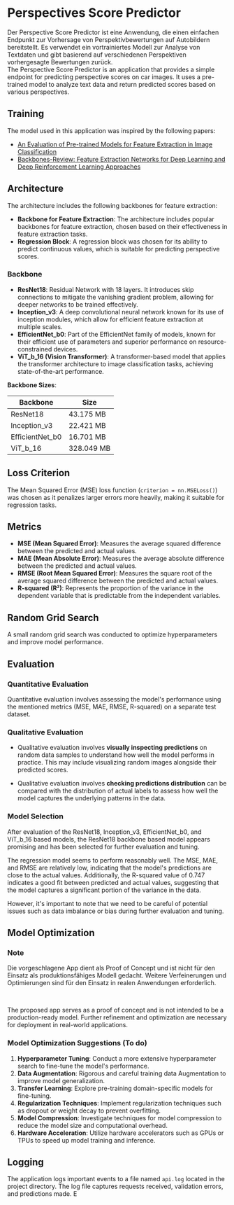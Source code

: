 # Perspectives Score Predictor


Der Perspective Score Predictor ist eine Anwendung, die einen einfachen Endpunkt zur Vorhersage von Perspektivbewertungen auf Autobildern bereitstellt.
Es verwendet ein vortrainiertes Modell zur Analyse von Textdaten und gibt basierend auf verschiedenen Perspektiven vorhergesagte Bewertungen zurück.
<br> 
The Perspective Score Predictor is an application that provides a simple endpoint for predicting perspective scores on car images.
It uses a pre-trained model to analyze text data and return predicted scores based on various perspectives.


  

## Training
The model used in this application was inspired by the following papers:
- [An Evaluation of Pre-trained Models for Feature Extraction in Image Classification](https://arxiv.org/pdf/2310.02037)
- [Backbones-Review: Feature Extraction Networks for Deep Learning and Deep Reinforcement Learning Approaches](https://arxiv.org/pdf/2206.08016)

## Architecture
The architecture includes the following backbones for feature extraction:
- **Backbone for Feature Extraction**: The architecture includes popular backbones for feature extraction, chosen based on their effectiveness in feature extraction tasks.
- **Regression Block**: A regression block was chosen for its ability to predict continuous values, which is suitable for predicting perspective scores.

### Backbone 
- **ResNet18**: Residual Network with 18 layers. It introduces skip connections to mitigate the vanishing gradient problem, allowing for deeper networks to be trained effectively.
- **Inception_v3**: A deep convolutional neural network known for its use of inception modules, which allow for efficient feature extraction at multiple scales.
- **EfficientNet_b0**: Part of the EfficientNet family of models, known for their efficient use of parameters and superior performance on resource-constrained devices.
- **ViT_b_16 (Vision Transformer)**: A transformer-based model that applies the transformer architecture to image classification tasks, achieving state-of-the-art performance.


**Backbone Sizes**:

  | Backbone      | Size       |
  |---------------|------------|
  | ResNet18      | 43.175 MB  |
  | Inception_v3  | 22.421 MB  |
  | EfficientNet_b0 | 16.701 MB |
  | ViT_b_16      | 328.049 MB |

## Loss Criterion
The Mean Squared Error (MSE) loss function (`criterion = nn.MSELoss()`) was chosen as it penalizes larger errors more heavily, making it suitable for regression tasks.

## Metrics
- **MSE (Mean Squared Error)**: Measures the average squared difference between the predicted and actual values.
- **MAE (Mean Absolute Error)**: Measures the average absolute difference between the predicted and actual values.
- **RMSE (Root Mean Squared Error)**: Measures the square root of the average squared difference between the predicted and actual values.
- **R-squared (R²)**: Represents the proportion of the variance in the dependent variable that is predictable from the independent variables.

## Random Grid Search
A small random grid search was conducted to optimize hyperparameters and improve model performance.

## Evaluation

### Quantitative Evaluation

Quantitative evaluation involves assessing the model's performance using the mentioned metrics (MSE, MAE, RMSE, R-squared) on a separate test dataset.

### Qualitative Evaluation

- Qualitative evaluation involves **visually inspecting predictions** on random data samples to understand how well the model performs in practice. This may include visualizing random images alongside their predicted scores.

- Qualitative evaluation involves **checking predictions distribution** can be compared with the distribution of actual labels to assess how well the model captures the underlying patterns in the data.

### Model Selection

After evaluation of the ResNet18, Inception_v3, EfficientNet_b0, and ViT_b_16 based models, the ResNet18 backbone based model appears promising and has been selected for further evaluation and tuning.

The regression model seems to perform reasonably well. The MSE, MAE, and RMSE are relatively low, indicating that the model's predictions are close to the actual values. Additionally, the R-squared value of 0.747 indicates a good fit between predicted and actual values, suggesting that the model captures a significant portion of the variance in the data.

However, it's important to note that we need to be careful of potential issues such as data imbalance or bias during further evaluation and tuning.

## Model Optimization 

### Note

Die vorgeschlagene App dient als Proof of Concept und ist nicht für den Einsatz als produktionsfähiges Modell gedacht.
Weitere Verfeinerungen und Optimierungen sind für den Einsatz in realen Anwendungen erforderlich.

<br> 

The proposed app serves as a proof of concept and is not intended to be a production-ready model.
Further refinement and optimization are necessary for deployment in real-world applications.

### Model Optimization Suggestions (To do)
1. **Hyperparameter Tuning**: Conduct a more extensive hyperparameter search to fine-tune the model's performance.
2. **Data Augmentation**: Rigorous and careful training data Augmentation to improve model generalization.
3. **Transfer Learning**: Explore pre-training domain-specific models for fine-tuning.
4. **Regularization Techniques**: Implement regularization techniques such as dropout or weight decay to prevent overfitting.
5. **Model Compression**: Investigate techniques for model compression to reduce the model size and computational overhead.
6. **Hardware Acceleration**: Utilize hardware accelerators such as GPUs or TPUs to speed up model training and inference.


## Logging

The application logs important events to a file named `api.log` located in the project directory. The log file captures requests received, validation errors, and predictions made.
E

